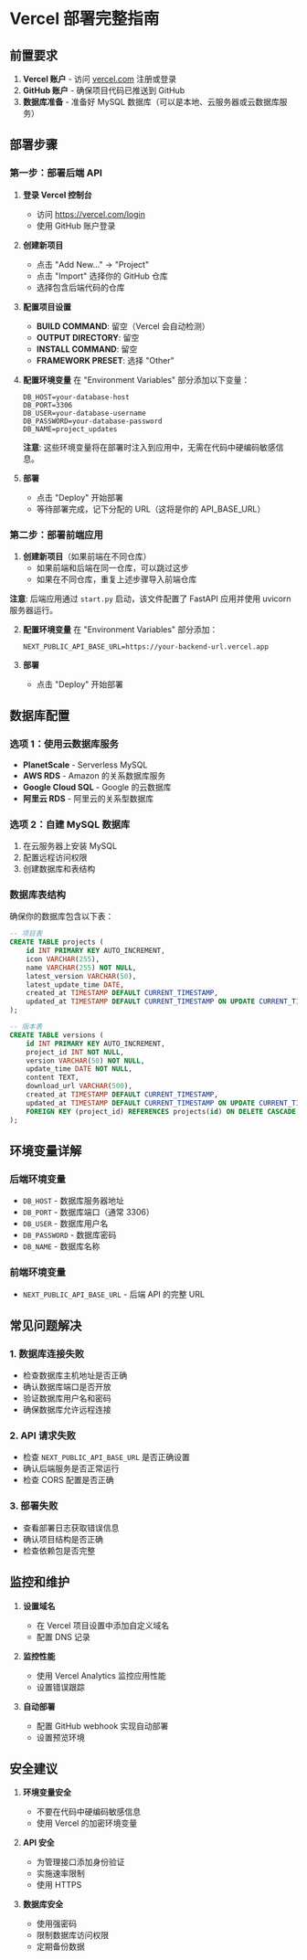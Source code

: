 # Vercel 部署完整指南

## 前置要求

1. **Vercel 账户** - 访问 [vercel.com](https://vercel.com) 注册或登录
2. **GitHub 账户** - 确保项目代码已推送到 GitHub
3. **数据库准备** - 准备好 MySQL 数据库（可以是本地、云服务器或云数据库服务）

## 部署步骤

### 第一步：部署后端 API

1. **登录 Vercel 控制台**
   - 访问 https://vercel.com/login
   - 使用 GitHub 账户登录

2. **创建新项目**
   - 点击 "Add New..." → "Project"
   - 点击 "Import" 选择你的 GitHub 仓库
   - 选择包含后端代码的仓库

3. **配置项目设置**
   - **BUILD COMMAND**: 留空（Vercel 会自动检测）
   - **OUTPUT DIRECTORY**: 留空
   - **INSTALL COMMAND**: 留空
   - **FRAMEWORK PRESET**: 选择 "Other"

4. **配置环境变量**
   在 "Environment Variables" 部分添加以下变量：
   ```
   DB_HOST=your-database-host
   DB_PORT=3306
   DB_USER=your-database-username
   DB_PASSWORD=your-database-password
   DB_NAME=project_updates
   ```
   
   **注意**: 这些环境变量将在部署时注入到应用中，无需在代码中硬编码敏感信息。

5. **部署**
   - 点击 "Deploy" 开始部署
   - 等待部署完成，记下分配的 URL（这将是你的 API_BASE_URL）

### 第二步：部署前端应用

1. **创建新项目**（如果前端在不同仓库）
   - 如果前端和后端在同一仓库，可以跳过这步
   - 如果在不同仓库，重复上述步骤导入前端仓库

**注意**: 后端应用通过 `start.py` 启动，该文件配置了 FastAPI 应用并使用 uvicorn 服务器运行。

2. **配置环境变量**
   在 "Environment Variables" 部分添加：
   ```
   NEXT_PUBLIC_API_BASE_URL=https://your-backend-url.vercel.app
   ```

3. **部署**
   - 点击 "Deploy" 开始部署

## 数据库配置

### 选项 1：使用云数据库服务
- **PlanetScale** - Serverless MySQL
- **AWS RDS** - Amazon 的关系数据库服务
- **Google Cloud SQL** - Google 的云数据库
- **阿里云 RDS** - 阿里云的关系型数据库

### 选项 2：自建 MySQL 数据库
1. 在云服务器上安装 MySQL
2. 配置远程访问权限
3. 创建数据库和表结构

### 数据库表结构
确保你的数据库包含以下表：

```sql
-- 项目表
CREATE TABLE projects (
    id INT PRIMARY KEY AUTO_INCREMENT,
    icon VARCHAR(255),
    name VARCHAR(255) NOT NULL,
    latest_version VARCHAR(50),
    latest_update_time DATE,
    created_at TIMESTAMP DEFAULT CURRENT_TIMESTAMP,
    updated_at TIMESTAMP DEFAULT CURRENT_TIMESTAMP ON UPDATE CURRENT_TIMESTAMP
);

-- 版本表
CREATE TABLE versions (
    id INT PRIMARY KEY AUTO_INCREMENT,
    project_id INT NOT NULL,
    version VARCHAR(50) NOT NULL,
    update_time DATE NOT NULL,
    content TEXT,
    download_url VARCHAR(500),
    created_at TIMESTAMP DEFAULT CURRENT_TIMESTAMP,
    updated_at TIMESTAMP DEFAULT CURRENT_TIMESTAMP ON UPDATE CURRENT_TIMESTAMP,
    FOREIGN KEY (project_id) REFERENCES projects(id) ON DELETE CASCADE
);
```

## 环境变量详解

### 后端环境变量
- `DB_HOST` - 数据库服务器地址
- `DB_PORT` - 数据库端口（通常 3306）
- `DB_USER` - 数据库用户名
- `DB_PASSWORD` - 数据库密码
- `DB_NAME` - 数据库名称

### 前端环境变量
- `NEXT_PUBLIC_API_BASE_URL` - 后端 API 的完整 URL

## 常见问题解决

### 1. 数据库连接失败
- 检查数据库主机地址是否正确
- 确认数据库端口是否开放
- 验证数据库用户名和密码
- 确保数据库允许远程连接

### 2. API 请求失败
- 检查 `NEXT_PUBLIC_API_BASE_URL` 是否正确设置
- 确认后端服务是否正常运行
- 检查 CORS 配置是否正确

### 3. 部署失败
- 查看部署日志获取错误信息
- 确认项目结构是否正确
- 检查依赖包是否完整

## 监控和维护

1. **设置域名**
   - 在 Vercel 项目设置中添加自定义域名
   - 配置 DNS 记录

2. **监控性能**
   - 使用 Vercel Analytics 监控应用性能
   - 设置错误跟踪

3. **自动部署**
   - 配置 GitHub webhook 实现自动部署
   - 设置预览环境

## 安全建议

1. **环境变量安全**
   - 不要在代码中硬编码敏感信息
   - 使用 Vercel 的加密环境变量

2. **API 安全**
   - 为管理接口添加身份验证
   - 实施速率限制
   - 使用 HTTPS

3. **数据库安全**
   - 使用强密码
   - 限制数据库访问权限
   - 定期备份数据
